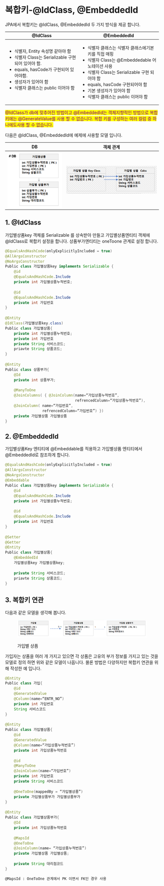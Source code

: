 # 복합키-@IdClass, @EmbeddedId

JPA에서 복합키는 @IdClass, @EmbeddedId 두 가지 방식을 제공 합니다.

| @IdClass                                                                                                                                                                          | @EmbeddedId                                                                                                                                                                                                           |
| --------------------------------------------------------------------------------------------------------------------------------------------------------------------------------- | --------------------------------------------------------------------------------------------------------------------------------------------------------------------------------------------------------------------- |
| <ul><li>식별자, Entity 속성명 같아야 함</li><li>식별자 Class는 Serializable 구현되어 있어야 함.</li><li>equals, hasCode가 구현되어 있어야함.</li><li>생성자가 있어야 함 </li><li>식별자 클래스는 public 이어야 함<br><br></li></ul> | <ul><li>식별자 클래스는 식별자 클래스에기본키를 직접 매핑 </li><li>식별자 Class는 @Embeddedable 어노테이션 사용</li><li>식별자 Class는 Serializable 구현 되어야 함</li><li>equals, hasCode 구현되어야 함</li><li>기본 생성자가 있어야 함</li><li>식별자 클래스는 public 이어야 함</li></ul> |

<mark style="color:purple;">@IdClass가 db에 맞추어진 방법이고 @EmbeddedId는 객체지향적인 방법으로 복합 키에는 @GenerateValue를 사용 할 수 없습니다. 복합 키를 구성하는 여러 컬럼 중 하나에도사용 할 수 없습니다.</mark>

다음은 @IdClass, @EmbeddedId에 예제에 사용할 모델 입니다.

| DB                                           | 객체 관계                                        |
| -------------------------------------------- | -------------------------------------------- |
| ![](<../../.gitbook/assets/image (265).png>) | ![](<../../.gitbook/assets/image (266).png>) |

## &#x20;1. @IdClass

가입별상품key 객체를 Serializable 를 상속받아 만들고 가입별상품엔티티 객체에 @IdClass로 복합키 설정을 합니다. 상품부가엔티티는 oneToone 관계로 설정 합니다.

```java
@EqualsAndHashCode(onlyExplicitlyIncluded = true)
@AllArgsConstructor
@NoArgsConstructor
Public class 가입별상품key implements Serializable {
    @id
    @EqualsAndHashCode.Include
    private int 가입별상품누적번호;
    
    @id
    @EqualsAndHashCode.Include
    private int 가입번호
}

@Entity
@IdClass(가입별상품key.class)
Public class 가입별상품{
    private int 가입별상품누적번호;
    private int 가입번호
    private String 서비스코드;
    priavte String 상품코드;
}

@Entity
Public class 상품부가{
    @Id
    private int 상품부가;
    
    @ManyToOne
    @JoinColumns( { @JoinColumn(name=“가입상품누적번호”, 
                                refrencedColumn=“가입상품누적번호”),
    @JoinColumn( name=“가입번호”, 
                 refrencedColumn=“가입번호”) })
    private 가입별상품 가입별상품
}
```

## 2. @EmbeddedId

가입별상품Key 엔티티에 @Embeddable를 적용하고 가입별상품 엔티티에서 @EmbeddedId로 참조하게 합니다.

```java
@EqualsAndHashCode(onlyExplicitlyIncluded = true)
@AllArgsConstructor
@NoArgsConstructor
@Embeddable
Public class 가입별상품key implements Serializable {
    @id
    @EqualsAndHashCode.Include
    private int 가입별상품누적번호;
    
    @id
    @EqualsAndHashCode.Include
    private int 가입번호
}

@Setter
@Getter
@Entity
Public class 가입별상품{
    @EmbeddedId
    가입별상품key 가입별상품key;
    
    private String 서비스코드;
    priavte String 상품코드;
}
```

## 3.  복합키 연관

다음과 같은 모델을 생각해 봅니다.

<figure><img src="../../.gitbook/assets/image (267).png" alt=""><figcaption><p>가입별 상픔</p></figcaption></figure>

가입자는 상품을 여러 개 가지고 있으면 각 상품은 고유의 부가 정보를 가지고 있는 것을 모델로 정의 하면 위와 같은 모델이 나옵니다. 몰론 방법은 다양하지만 복합키 연관을 위해 작성한 예 입니다.

```java
@Entity
Public class 가입{
    @id
    @GeneratedValue
    @Column(name=“ENTR_NO”)
    private int 가입번호
    String 서비스코드
}

@Entity
Public class 가입별상품{
    @id
    @GeneratedValue
    @Column(name=“가입상품누적번호”)
    private int 가입상품누적번호
    
    @id
    @ManyToOne
    @JoinColumn(name=“가입번호”)
    private int 가입번호
    private String 서비스코드
    
    @OneToOne(mappedBy = “가입별상품”)
    private 가입별상품부가 가입별상품부가
}

@Entity
Public class 가입별상품부가{
    @Id
    private int 가입상품누적번호
    
    @MapsId
    @OneToOne
    @JoinColumn(name= “가입상품누적번호”)
    private 가입별상품 가입별상품;
    
    private String 대리점코드
}
```

```
@MapsId : OneToOne 관계에서 PK 이면서 FK인 경우 사용 
```
